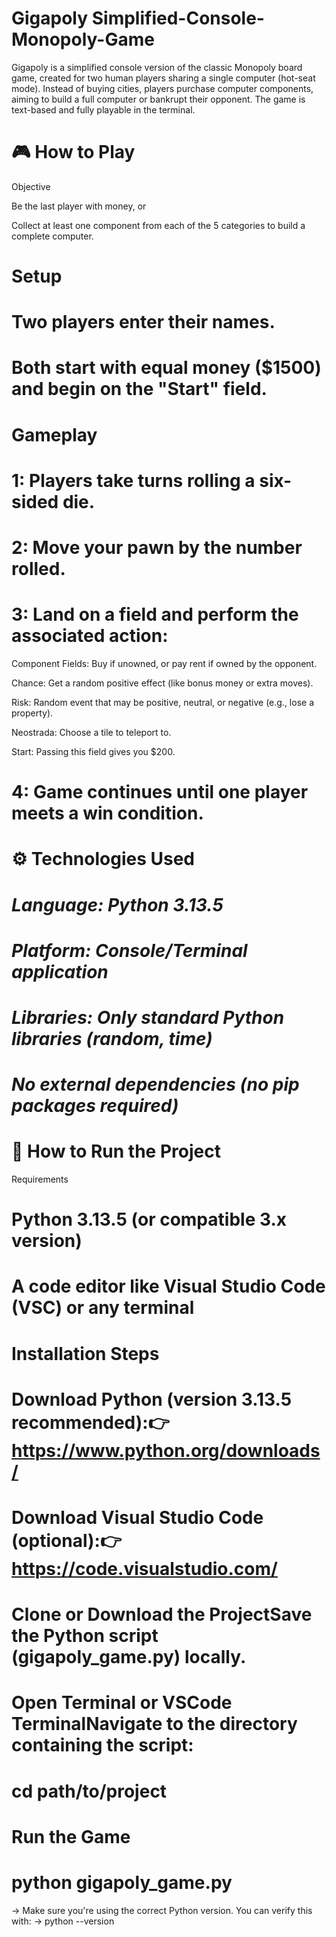 # Gigapoly Simplified-Console-Monopoly-Game
 Gigapoly is a simplified console version of the classic Monopoly board game, created for two human players sharing a single computer (hot-seat mode). Instead of buying cities, players purchase computer components, aiming to build a full computer or bankrupt their opponent.  The game is text-based and fully playable in the terminal.


# 🎮 How to Play

Objective

Be the last player with money, or

Collect at least one component from each of the 5 categories to build a complete computer.


# Setup

# Two players enter their names.

# Both start with equal money ($1500) and begin on the "Start" field.

# Gameplay

# 1: Players take turns rolling a six-sided die.

# 2: Move your pawn by the number rolled.

# 3: Land on a field and perform the associated action:

 Component Fields: Buy if unowned, or pay rent if owned by the opponent.

Chance: Get a random positive effect (like bonus money or extra moves).

Risk: Random event that may be positive, neutral, or negative (e.g., lose a property).

Neostrada: Choose a tile to teleport to.

Start: Passing this field gives you $200.

# 4: Game continues until one player meets a win condition.

# ⚙️ Technologies Used

# ***Language: Python 3.13.5***

# ***Platform: Console/Terminal application***

# ***Libraries: Only standard Python libraries (random, time)***

# ***No external dependencies (no pip packages required)***

# 🚀 How to Run the Project

Requirements

# Python 3.13.5 (or compatible 3.x version)

# A code editor like Visual Studio Code (VSC) or any terminal

# Installation Steps

# Download Python (version 3.13.5 recommended):👉 https://www.python.org/downloads/

# Download Visual Studio Code (optional):👉 https://code.visualstudio.com/

# Clone or Download the ProjectSave the Python script (gigapoly_game.py) locally.

# Open Terminal or VSCode TerminalNavigate to the directory containing the script:

# cd path/to/project

# Run the Game
# python gigapoly_game.py

-> Make sure you're using the correct Python version. You can verify this with:
-> python --version


